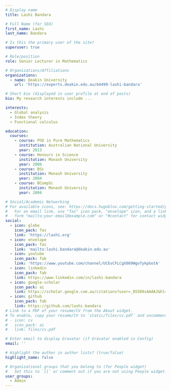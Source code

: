 ```yaml
---
# Display name
title: Lashi Bandara

# Full Name (for SEO)
first_name: Lashi
last_name: Bandara

# Is this the primary user of the site?
superuser: true

# Role/position
role: Senior Lecturer in Mathematics

# Organizations/Affiliations
organizations:
  - name: Deakin University
    url: 'https://experts.deakin.edu.au/64499-lashi-bandara'

# Short bio (displayed in user profile at end of posts)
bio: My research interests include ...

interests:
  - Global analysis
  - Index theory 
  - Functional calculus

education:
  courses:
    - course: PhD in Pure Mathematics
      institution: Australian National University
      year: 2013
    - course: Honours in Science 
      institution: Monash University
      year: 2006
    - course: BSc
      institution: Monash University
      year: 2004
    - course: BCompSc
      institution: Monash University
      year: 2004

# Social/Academic Networking
# For available icons, see: https://docs.hugoblox.com/getting-started/page-builder/#icons
#   For an email link, use "fas" icon pack, "envelope" icon, and a link in the
#   form "mailto:your-email@example.com" or "#contact" for contact widget.
social:
  - icon: globe
    icon_pack: fas
    link: 'https://lashi.org'
  - icon: envelope
    icon_pack: fas
    link: 'mailto:lashi.bandara@deakin.edu.au'
  - icon: youtube
    icon_pack: fab
    link: 'https://www.youtube.com/channel/UCEvCFLCgX089WgoTykpGotA'
  - icon: linkedin
    icon_pack: fab
    link: https://www.linkedin.com/in/lashi-bandara
  - icon: google-scholar
    icon_pack: ai
    link: https://scholar.google.com.au/citations?user=_D55D0sAAAAJ&hl=en
  - icon: github
    icon_pack: fab
    link: https://github.com/lashi-bandara
# Link to a PDF of your resume/CV from the About widget.
# To enable, copy your resume/CV to `static/files/cv.pdf` and uncomment the lines below.
# - icon: cv
#   icon_pack: ai
#   link: files/cv.pdf

# Enter email to display Gravatar (if Gravatar enabled in Config)
email: ''

# Highlight the author in author lists? (true/false)
highlight_name: false

# Organizational groups that you belong to (for People widget)
#   Set this to `[]` or comment out if you are not using People widget.
user_groups:
  - Admin
---
```

